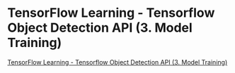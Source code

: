 # TensorFlow Learning - Tensorflow Object Detection API (3. Model Training)
[TensorFlow Learning - Tensorflow Object Detection API (3. Model Training)](https://aiwithcloud.com/2022/09/16/tensorflow_learning___tensorflow_object_detection_api_3-_model_training/)